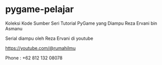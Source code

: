 # pygame-pelajar
Koleksi Kode Sumber Seri Tutorial PyGame yang Diampu Reza Ervani bin Asmanu

Serial diampu oleh Reza Ervani di youtube 

https://youtube.com/@rumahilmu

Phone : +62 812 132 08078
